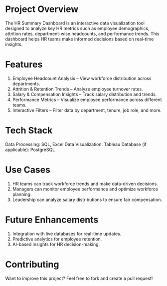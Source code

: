 # Project Overview

The HR Summary Dashboard is an interactive data visualization tool designed to analyze key HR metrics such as employee demographics, attrition rates, department-wise headcounts, and performance trends. This dashboard helps HR teams make informed decisions based on real-time insights.

# Features

1. Employee Headcount Analysis – View workforce distribution across departments.
2. Attrition & Retention Trends – Analyze employee turnover rates.
3. Salary & Compensation Insights – Track salary distribution and trends.
4. Performance Metrics – Visualize employee performance across different teams.
5. Interactive Filters – Filter data by department, tenure, job role, and more.

# Tech Stack

Data Processing: SQL, Excel
Data Visualization: Tableau
Database (if applicable): PostgreSQL

# Use Cases

1. HR teams can track workforce trends and make data-driven decisions.
2. Managers can monitor employee performance and optimize workforce planning.
3. Leadership can analyze salary distributions to ensure fair compensation.

# Future Enhancements

1. Integration with live databases for real-time updates.
2. Predictive analytics for employee retention.
3. AI-based insights for HR decision-making.

# Contributing

Want to improve this project? Feel free to fork and create a pull request!
